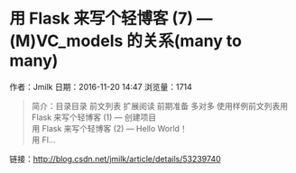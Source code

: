 # 用 Flask 来写个轻博客 (7) — (M)VC_models 的关系(many to many)
作者：Jmilk
日期：2016-11-20 14:47
浏览量：1714
> 简介：目录目录
前文列表
扩展阅读
前期准备
多对多
使用样例前文列表用 Flask 来写个轻博客 (1) — 创建项目  
用 Flask 来写个轻博客 (2) — Hello World！  
用 Fl...

 链接：http://blog.csdn.net/jmilk/article/details/53239740
